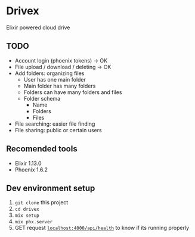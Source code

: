 # Drivex
Elixir powered cloud drive

## TODO
- Account login (phoenix tokens) -> OK
- File upload / download / deleting -> OK
- Add folders: organizing files
    - User has one main folder
    - Main folder has many folders
    - Folders can have many folders and files
    - Folder schema
        - Name
        - Folders
        - Files
- File searching: easier file finding
- File sharing: public or certain users

## Recomended tools
- Elixir 1.13.0
- Phoenix 1.6.2
## Dev environment setup
1. `git clone` this project
2. `cd drivex`
3. `mix setup`
4. `mix phx.server`
5. GET request [`localhost:4000/api/health`](http://localhost:4000/api/health) to know if its running properly